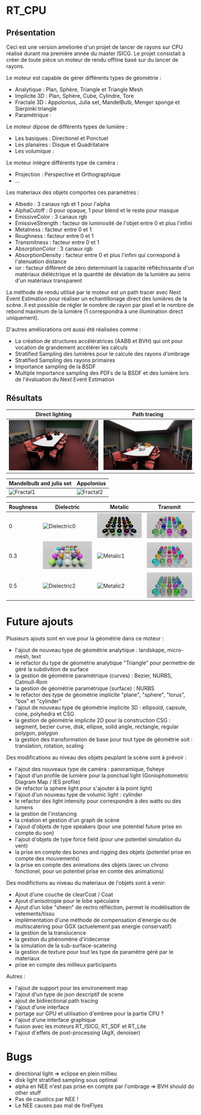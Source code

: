 # RT_CPU

## Présentation

Ceci est une version ameliorée d'un projet de lancer de rayons sur CPU réalisé durant ma première année du master ISICG. Le projet consistait à créer de toute pièce un moteur de rendu offline basé sur du lancer de rayons.

Le moteur est capable de gérer différents types de géométrie :
- Analytique : Plan, Sphère, Triangle et Triangle Mesh
- Implicite 3D : Plan, Sphère, Cube, Cylindre, Tore
- Fractale 3D : Appolonius, Julia set, MandelBulb, Menger sponge et Sierpinki triangle
- Paramétrique :

Le moteur dipose de différents types de lumière :
- Les basiques : Directionel et Ponctuel
- Les planaires : Disque et Quadrilataire
- Les volumique :

Le moteur intègre différents type de caméra :
- Projection : Perspective et Orthographique
- ...

Les materiaux des objets comportes ces paramètres :
- Albedo : 3 canaux rgb et 1 pour l'alpha
- AlphaCutoff : 0 pour opaque, 1 pour blend et le reste pour masque
- EmissiveColor : 3 canaux rgb
- EmissiveStrength : facteur de luminosité de l'objet entre 0 et plus l'infini
- Metalness : facteur entre 0 et 1
- Roughness : facteur entre 0 et 1
- Transmitness : facteur entre 0 et 1
- AbsorptionColor : 3 canaux rgb
- AbsorptionDensity : facteur entre 0 et plus l'infini qui correspond à l'atenuation distance
- ior : facteur différent de zéro determinant la capacité réfléchissante d'un matériaux diéléctrique et la quantité de déviation de la lumière au seins d'un matériaux transparent   

La méthode de rendu utilisé par le moteur est un path tracer avec Next Event Estimation pour réaliser un echantillonage direct des lumières de la scène.
Il est possible de régler le nombre de rayon par pixel et le nombre de rebond maximum de la lumière (1 correspondra à une illumination direct uniquement).

D'autres améliorations ont aussi été réalisées comme : 
- La création de structures accélératrices (AABB et BVH) qui ont pour vocation de grandement accélérer les calculs
- Stratified Sampling des lumières pour le calcule des rayons d'ombrage
- Stratified Sampling des rayons primaires
- Importance sampling de la BSDF
- Multiple importance sampling des PDFs de la BSDF et des lumière lors de l'évaluation du Next Event Estimation 

## Résultats


| Direct lighting | Path tracing  |
| - | - |
| ![Direct](results/conferenceDirect.png) | ![Indirect](results/conferenceIndirect.png) |

| Mandelbulb and julia set | Appolonius |
| - | - |
| ![Fractal1](results/fractal.png) | ![Fractal2](results/appolonius.png) |

| Roughness | Dielectric | Metalic | Transmit |
| - | - | - | - |
| 0 | ![Dielectric0](results/materials/dielectric0.png) | ![Metalic0](results/materials/metalic0.png) | ![Transmit0](results/materials/transmit0.png) |
| 0.3 | ![Dielectric1](results/materials/dielectric03.png) | ![Metalic1](results/materials/metalic03.png) | ![Transmit1](results/materials/transmit03.png) |
| 0.5 | ![Dielectric2](results/materials/dielectric05.png) | ![Metalic2](results/materials/metalic05.png) | ![Transmit2](results/materials/transmit05.png) |

# Future ajouts

Plusieurs ajouts sont en vue pour la géométrie dans ce moteur :
- l'ajout de nouveau type de géométrie analytique : landskape, micro-mesh, text
- le refactor du type de géométrie analytique "Triangle" pour permettre de géré la subdivition de surface
- la gestion de géométrie paramétrique (curves) : Bezier, NURBS, Catmull-Rom
- la gestion de géométrie paramétrique (surface) : NURBS
- le refactor des type de géométrie implicite "plane", "sphere", "torus", "box" et "cylinder"
- l'ajout de nouveau type de géométrie implicite 3D : ellipsoid, capsule, cone, polyhedra et CSG
- la gestion de géométrie implicite 2D pour la construction CSG : segment, bezier curve, disk, ellipse, solid angle, rectangle, regular polygon, polygon
- la gestion des transformation de base pour tout type de géométrie soit : translation, rotation, scaling

Des modifications au niveau des objets peuplant la scène sont à prévoir :
- l'ajout des nouveaux type de caméra : panoramique, fisheye
- l'ajout d'un profile de lumière pour la ponctual light (Goniophotometric Diagram Map / IES profile)
- (le refactor la sphere light pour s'ajouter à la point light)
- l'ajout d'un nouveau type de volumic light : cylinder
- le refactor des light intensity pour correspondre à des watts ou des lumens
- la gestion de l'instancing
- la création et gestion d'un graph de scène
- l'ajout d'objets de type speakers (pour une potentiel future prise en compte du son)
- l'ajout d'objets de type force field (pour une potentiel simulation du vent)
- la prise en compte des bones and rigging des objets (potentiel prise en compte des mouvements)
- la prise en compte des animations des objets (avec un chrono fonctionel, pour un potentiel prise en comte des animations)

Des modifictions au niveau du materiaux de l'objets sont à venir:
- Ajout d'une couche de clearCoat / Coat
- Ajout d'anisotropie pour le lobe spéculaire
- Ajout d'un lobe "sheen" de rectro réfléction, permet le modélisation de vetements/tissu
- implémentation d'une méthode de compensation d'énergie ou de multiscatering pour GGX (actuelement pas energie conservatif)
- la gestion de la translucence
- la gestion du phénomène d'iridecense
- la simulation de la sub-surface-scatering
- la gestion de texture pour tout les type de paramètre géré par le materiaux
- prise en compte des millieux participants

Autres :
- l'ajout de support pour les environement map
- l'ajout d'un type de json descriptif de scene
- ajout de bidirectional path tracing
- l'ajout d'une interface
- portage sur GPU et utilisation d'embree pour la partie CPU ?
- l'ajout d'une interface graphique
- fusion avec les moteurs RT_ISICG, RT_SDF et RT_Lite
- l'ajout d'effets de post-processing (AgX, denoiser)

# Bugs

- directional light => eclipse en plein millieu
- disk light stratified sampling sous optimal
- alpha en NEE n'est pas prise en compte par l'ombrage => BVH should do other stuff
- Pas de caustics par NEE !
- Le NEE causes pas mal de fireFlyes